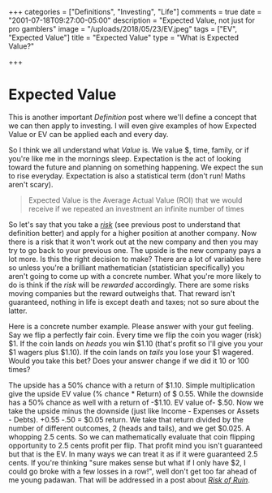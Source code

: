 +++
categories = ["Definitions", "Investing", "Life"]
comments = true
date = "2001-07-18T09:27:00-05:00"
description = "Expected Value, not just for pro gamblers"
image = "/uploads/2018/05/23/EV.jpeg"
tags = ["EV", "Expected Value"]
title = "Expected Value"
type = "What is Expected Value?"

+++
# Expected Value

This is another important _Definition_ post where we'll define a concept that we can then apply to investing. I will even give examples of how Expected Value or EV can be applied each and every day.

So I think we all understand what _Value_ is. We value $, time, family, or if you're like me in the mornings sleep. Expectation is the act of looking toward the future and planning on something happening. We expect the sun to rise everyday. Expectation is also a statistical term (don't run! Maths aren't scary).

> Expected Value is the Average Actual Value (ROI) that we would receive if we repeated an investment an infinite number of times

So let's say that you take a [_risk_](http://www.bettingonsuccess.com/post/risk-is-your-best-friend "Risk") (see previous post to understand that definition better) and apply for a higher position at another company. Now there is a risk that it won't work out at the new company and then you may try to go back to your previous one. The upside is the new company pays a lot more. Is this the right decision to make? There are a lot of variables here so unless you're a brilliant mathematician (statistician specifically) you aren't going to come up with a concrete number. What you're more likely to do is think if the _risk_ will be _rewarded_ accordingly. There are some risks moving companies but the reward outweighs that. That reward isn't guaranteed, nothing in life is except death and taxes; not so sure about the latter.

Here is a concrete number example. Please answer with your gut feeling. Say we flip a perfectly fair coin. Every time we flip the coin you wager (risk) $1. If the coin lands on _heads_ you win $1.10 (that's profit so I'll give you your $1 wagers plus $1.10). If the coin lands on _tails_ you lose your $1 wagered. Would you take this bet? Does your answer change if we did it 10 or 100 times?

The upside has a 50% chance with a return of $1.10. Simple multiplication give the upside EV value (% chance * Return) of $ 0.55. While the downside has a 50% chance as well with a return of -$1.10. EV value of- $.50. Now we take the upside minus the downside (just like Income - Expenses or Assets - Debts). +0.55 -.50 = $0.05 return. We take that return divided by the number of different outcomes, 2 (heads and tails), and we get $0.025. A whopping 2.5 cents. So we can mathematically evaluate that coin flipping opportunity to 2.5 cents profit per flip. That profit mind you isn't guaranteed but that is the EV. In many ways we can treat it as if it were guaranteed 2.5 cents. If you're thinking "sure makes sense but what if I only have $2, I could go broke with a few losses in a row!", well don't get too far ahead of me young padawan. That will be addressed in a post about [_Risk of Ruin_](http://www.bettingonsuccess.com/post/risk-of-ruin "Risk of Ruin").
